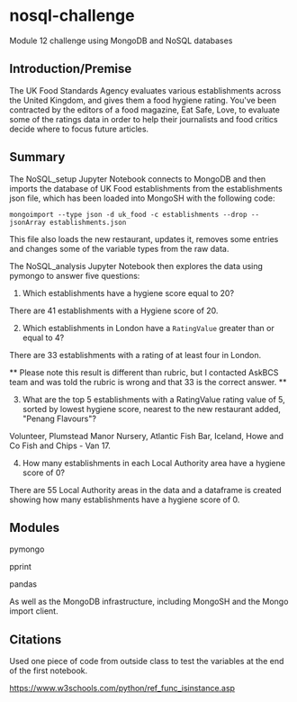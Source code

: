 # nosql-challenge
Module 12 challenge using MongoDB and NoSQL databases

## Introduction/Premise

The UK Food Standards Agency evaluates various establishments across the United Kingdom, and gives them a food hygiene rating. You've been contracted by the editors of a food magazine, Eat Safe, Love, to evaluate some of the ratings data in order to help their journalists and food critics decide where to focus future articles.

## Summary

The NoSQL_setup Jupyter Notebook connects to MongoDB and then imports the database of UK Food establishments from the establishments json file, which has been loaded into MongoSH with the following code:

`mongoimport --type json -d uk_food -c establishments --drop --jsonArray establishments.json`

This file also loads the new restaurant, updates it, removes some entries and changes some of the variable types from the raw data.

The NoSQL_analysis Jupyter Notebook then explores the data using pymongo to answer five questions:

1. Which establishments have a hygiene score equal to 20?

There are 41 establishments with a Hygiene score of 20.

2. Which establishments in London have a `RatingValue` greater than or equal to 4?

There are 33 establishments with a rating of at least four in London.

** Please note this result is different than rubric, but I contacted AskBCS team and was told the rubric is wrong and that 33 is the correct answer. **

3. What are the top 5 establishments with a RatingValue rating value of 5, sorted by lowest hygiene score, nearest to the new restaurant added, "Penang Flavours"?

Volunteer, Plumstead Manor Nursery, Atlantic Fish Bar, Iceland, Howe and Co Fish and Chips - Van 17.

4. How many establishments in each Local Authority area have a hygiene score of 0?

There are 55 Local Authority areas in the data and a dataframe is created showing how many establishments have a hygiene score of 0.

## Modules

pymongo

pprint

pandas

As well as the MongoDB infrastructure, including MongoSH and the Mongo import client.

## Citations

Used one piece of code from outside class to test the variables at the end of the first notebook.

https://www.w3schools.com/python/ref_func_isinstance.asp